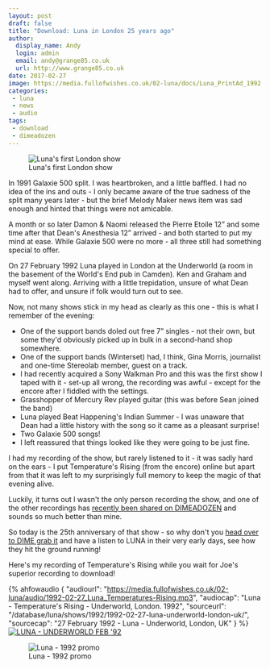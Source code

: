 ```yaml
---
layout: post
draft: false
title: "Download: Luna in London 25 years ago"
author:
  display_name: Andy
  login: admin
  email: andy@grange85.co.uk
  url: http://www.grange85.co.uk
date: 2017-02-27
image: https://media.fullofwishes.co.uk/02-luna/docs/Luna_PrintAd_1992.jpg
categories:
 - luna
 - news
 - audio
tags:
 - download
 - dimeadozen
---
```

<figure class="caption aligncenter"><img src="https://media.fullofwishes.co.uk/02-luna/docs/Luna_PrintAd_1992.jpg" alt="Luna's first London show" /><figcaption class="caption-text">Luna's first London show</figcaption></figure>
<p>In 1991 Galaxie 500 split. I was heartbroken, and a little baffled. I had no idea of the ins and outs - I only became aware of the true sadness of the split many years later - but the brief Melody Maker news item was sad enough and hinted that things were not amicable. </p>

<p>A month or so later Damon & Naomi released the Pierre Etoile 12&rdquo; and some time after that Dean's Anesthesia 12&rdquo; arrived - and both started to put my mind at ease. While Galaxie 500 were no more - all three still had something special to offer.</p>

<p>On 27 February 1992 Luna played in London at the Underworld (a room in the basement of the World's End pub in Camden). Ken and Graham and myself went along. Arriving with a little trepidation, unsure of what Dean had to offer, and unsure if folk would turn out to see.</p>

<p>Now, not many shows stick in my head as clearly as this one - this is what I remember of the evening:</p>

<ul>
<li>One of the support bands doled out free 7” singles - not their own, but some they'd obviously picked up in bulk in a second-hand shop somewhere.</li>
<li>One of the support bands (Winterset) had, I think, Gina Morris, journalist and one-time Stereolab member, guest on a track.</li>
<li>I had recently acquired a Sony Walkman Pro and this was the first show I taped with it - set-up all wrong, the recording was awful - except for the encore after I fiddled with the settings.</li>
<li>Grasshopper of Mercury Rev played guitar (this was before Sean joined the band)</li>
<li>Luna played Beat Happening's Indian Summer - I was unaware that Dean had a little history with the song so it came as a pleasant surprise!</li>
<li>Two Galaxie 500 songs!</li>
<li>I left reassured that things looked like they were going to be just fine.</li>
</ul>
<p>I had my recording of the show, but rarely listened to it - it was sadly hard on the ears - I put Temperature's Rising (from the encore) online but apart from that it was left to my surprisingly full memory to keep the magic of that evening alive.</p>

<p>Luckily, it turns out I wasn't the only person recording the show, and one of the other recordings has <a href="http://www.dimeadozen.org/torrents-details.php?id=585083">recently been shared on DIMEADOZEN</a> and sounds so much better than mine.</p>

<p>So today is the 25th anniversary of that show - so why don't you <a href="http://www.dimeadozen.org/torrents-details.php?id=585083">head over to DIME grab it</a> and have a listen to LUNA in their very early days, see how they hit the ground running!</p>

<p>Here's my recording of Temperature's Rising while you wait for Joe's superior recording to download!</p>

 {% ahfowaudio {
  "audiourl": "https://media.fullofwishes.co.uk/02-luna/audio/1992-02-27_Luna_Temperatures-Rising.mp3",
  "audiocap": "Luna - Temperature's Rising - Underworld, London. 1992",
  "sourceurl": "/database/luna/shows/1992/1992-02-27-luna-underworld-london-uk/",
  "sourcecap": "27 February 1992 - Luna - Underworld, London, UK"
  } %}
<a data-flickr-embed="true"  href="https://www.flickr.com/photos/grange85/32980722082/in/dateposted/" title="LUNA - UNDERWORLD FEB &#x27;92"><img src="https://c1.staticflickr.com/1/614/32980722082_1f5057762a_c.jpg" alt="LUNA - UNDERWORLD FEB &#x27;92"></a>

<figure class="caption aligncenter"><img src="https://media.fullofwishes.co.uk/02-luna/pictures/luna_promo_1992_b.jpg" alt="Luna - 1992 promo" /><figcaption class="caption-text">Luna - 1992 promo</figcaption></figure>
